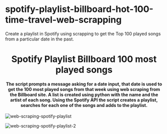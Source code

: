 # spotify-playlist-billboard-hot-100-time-travel-web-scrapping
Create a playlist in Spotify using scrapping to get the Top 100 played songs from a particular date in the past.

<h1 align="center"> Spotify Playlist Billboard 100 most played songs </h1>


<h4 align="center">The script prompts a message asking for a date input, that date is used to get the 100 most played songs from that week using web scraping from the Billboard site.
A list is created using python with the name and the artist of each song. Using the Spotify API the script creates a playlist, searches for each one of the songs and adds to the playlist.</h4>

![web-scraping-spotify-playlist](https://user-images.githubusercontent.com/99426154/211097303-240cefc3-870a-41fb-ad45-b458d9262f37.png)

![web-scraping-spotify-playlist-2](https://user-images.githubusercontent.com/99426154/211097350-e6727a09-c9d7-480c-acdb-2547a0283e4d.png)


